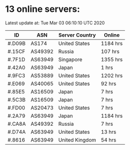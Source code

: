 # 13 online servers:

Latest update at: Tue Mar 03 06:10:10 UTC 2020

| ID | ASN | Server Country | Online |
| -- | --- | -------------- | ------ |
| #.D09B | AS174 | United States | 1184 hrs |
| #.15CF | AS49392 | Russia | 107 hrs |
| #.7F1D | AS63949 | Singapore | 1355 hrs |
| #.42A0 | AS63949 | Japan | 1 hrs |
| #.9FC3 | AS53889 | United States | 1202 hrs |
| #.E069 | AS40065 | United States | 92 hrs |
| #.85E5 | AS16509 | Japan | 7 hrs |
| #.5C3B | AS16509 | Japan | 7 hrs |
| #.FD00 | AS20473 | United States | 7 hrs |
| #.2A79 | AS63949 | Japan | 1184 hrs |
| #.CA8A | AS49392 | Russia | 7 hrs |
| #.D74A | AS63949 | United States | 13 hrs |
| #.8616 | AS63949 | United Kingdom | 54 hrs |

